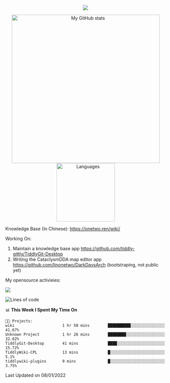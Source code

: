 <a href="https://github.com/linonetwo">
    <p align="center">
        <img src="https://github-profile-trophy.vercel.app/?username=linonetwo&column=7&theme=onedark"/>
    </p>
</a>
<a align="center" href="https://github.com/linonetwo">
  <p align="center">
    <img src="https://github-readme-stats.vercel.app/api?username=linonetwo&show_icons=true&count_private=true" alt="My GitHub stats" width="465"/>
    <img src="https://github-readme-stats.vercel.app/api/top-langs/?username=linonetwo&layout=compact&langs_count=10" alt="Languages" height="183">
  </p>
</a>

Knowledge Base (In Chinese): https://onetwo.ren/wiki/

Working On: 

1. Maintain a knowledge base app https://github.com/tiddly-gittly/TiddlyGit-Desktop
1. Writing the CataclysmDDA map editor app https://github.com/linonetwo/DarkDaysArch (bootstraping, not public yet)

My opensource activieies:

![](https://visitor-badge.glitch.me/badge?page_id=linonetwo.linonetwo)

<!--START_SECTION:waka-->
![Lines of code](https://img.shields.io/badge/From%20Hello%20World%20I%27ve%20Written-2%20Million%20lines%20of%20code-blue)

📊 **This Week I Spent My Time On** 

```text
🐱‍💻 Projects: 
wiki                     1 hr 50 mins        ██████████░░░░░░░░░░░░░░░   41.67% 
Unknown Project          1 hr 26 mins        ████████░░░░░░░░░░░░░░░░░   32.82% 
TiddlyGit-Desktop        41 mins             ████░░░░░░░░░░░░░░░░░░░░░   15.72% 
TiddlyWiki-CPL           13 mins             █░░░░░░░░░░░░░░░░░░░░░░░░   5.1% 
tiddlywiki-plugins       9 mins              █░░░░░░░░░░░░░░░░░░░░░░░░   3.75%

```


 Last Updated on 08/01/2022
<!--END_SECTION:waka-->
